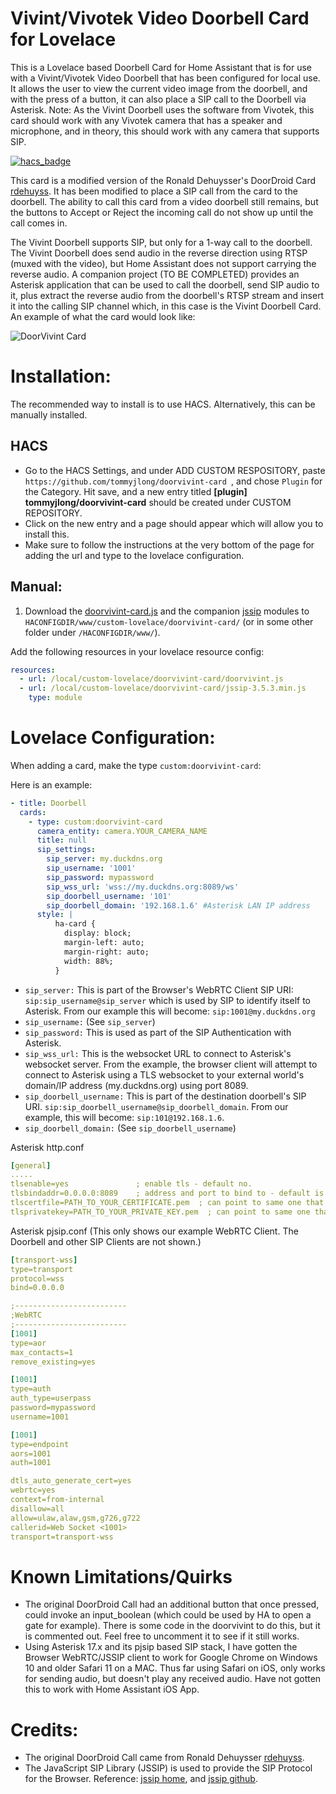 # Vivint/Vivotek Video Doorbell Card for Lovelace

This is a Lovelace based Doorbell Card for Home Assistant that is for use with a Vivint/Vivotek Video Doorbell that has been configured for local use. It allows the user to view the current video image from the doorbell, and with the press of a button, it can also place a SIP call to the Doorbell via Asterisk.  Note: As the Vivint Doorbell uses the software from Vivotek, this card should work with any Vivotek camera that has a speaker and microphone, and in theory, this should work with any camera that supports SIP.

[![hacs_badge](https://img.shields.io/badge/HACS-Custom-orange.svg?style=for-the-badge)](https://github.com/custom-components/hacs)

This card is a modified version of the Ronald Dehuysser's DoorDroid Card [rdehuyss](https://github.com/rdehuyss/DoorDroid).  It has been modified to place a SIP call from the card to the doorbell. The ability to call this card from a video doorbell still remains, but the buttons to Accept or Reject the incoming call do not show up until the call comes in.

The Vivint Doorbell supports SIP, but only for a 1-way call to the doorbell.  The Vivint Doorbell does send audio in the reverse direction using RTSP (muxed with the video), but Home Assistant does not support carrying the reverse audio.  A companion project (TO BE COMPLETED) provides an Asterisk application that can be used to call the doorbell, send SIP audio to it, plus extract the reverse audio from the doorbell's RTSP stream and insert it into the calling SIP channel which, in this case is the Vivint Doorbell Card.
An example of what the card would look like:



![DoorVivint Card](https://github.com/tommyjlong/doorvivint-card/blob/master/DoorVivint-Card.jpg?raw=true)

# Installation:
The recommended way to install is to use HACS. Alternatively, this can be manually installed.

## HACS
- Go to the HACS Settings, and under ADD CUSTOM RESPOSITORY, paste ```https://github.com/tommyjlong/doorvivint-card ```, and chose ```Plugin``` for the Category.  Hit save, and a new entry titled **[plugin]
tommyjlong/doorvivint-card** should be created under CUSTOM REPOSITORY.  
- Click on the new entry and a page should appear which will allow you to install this.  
- Make sure to follow the instructions at the very bottom of the page for adding the url and type to the lovelace configuration.

## Manual:
1. Download the [doorvivint-card.js](https://github.com/tommyjlong/doorvivint-card/blob/master/dist/doorvivint-card.js) and the companion [jssip](https://github.com/tommyjlong/doorvivint-card/blob/master/dist/jssip-3.5.3.min.js) modules to `HACONFIGDIR/www/custom-lovelace/doorvivint-card/` (or in some other folder under `/HACONFIGDIR/www/`).

Add the following resources in your lovelace resource config:

```yaml
resources:
  - url: /local/custom-lovelace/doorvivint-card/doorvivint.js
  - url: /local/custom-lovelace/doorvivint-card/jssip-3.5.3.min.js
    type: module
```

# Lovelace Configuration:

When adding a card, make the type `custom:doorvivint-card`:

Here is an example:
```yaml
- title: Doorbell
  cards:
    - type: custom:doorvivint-card
      camera_entity: camera.YOUR_CAMERA_NAME
      title: null
      sip_settings:
        sip_server: my.duckdns.org 
        sip_username: '1001'
        sip_password: mypassword 
        sip_wss_url: 'wss://my.duckdns.org:8089/ws'
        sip_doorbell_username: '101'
        sip_doorbell_domain: '192.168.1.6' #Asterisk LAN IP address
      style: |
          ha-card {
            display: block;
            margin-left: auto;
            margin-right: auto;
            width: 88%;
          }

```
- ```sip_server:``` This is part of the Browser's WebRTC Client SIP URI:  ```sip:sip_username@sip_server``` which is used by SIP to identify itself to Asterisk.  From our example this will become: ```sip:1001@my.duckdns.org```
- ```sip_username:```  (See ```sip_server```)
- ```sip_password:``` This is used as part of the SIP Authentication with Asterisk.
- ```sip_wss_url:``` This is the websocket URL to connect to Asterisk's websocket server. From the example, the browser client will attempt to connect to Asterisk using a TLS websocket to your external world's domain/IP address (my.duckdns.org) using port 8089.
- ```sip_doorbell_username:``` This is part of the destination doorbell's SIP URI. ```sip:sip_doorbell_username@sip_doorbell_domain```.  From our example, this will become: ```sip:101@192.168.1.6```.
- ```sip_doorbell_domain:```  (See ```sip_doorbell_username```)


Asterisk http.conf
```yaml
[general]
.....
tlsenable=yes               ; enable tls - default no.
tlsbindaddr=0.0.0.0:8089    ; address and port to bind to - default is bindaddr and port 8089.
tlscertfile=PATH_TO_YOUR_CERTIFICATE.pem  ; can point to same one that HA uses.
tlsprivatekey=PATH_TO_YOUR_PRIVATE_KEY.pem  ; can point to same one that HA uses.
```
Asterisk pjsip.conf (This only shows our example WebRTC Client.  The Doorbell and other SIP Clients are not shown.)
```yaml
[transport-wss]
type=transport
protocol=wss
bind=0.0.0.0

;-------------------------
;WebRTC
;-------------------------
[1001]
type=aor
max_contacts=1
remove_existing=yes

[1001]
type=auth
auth_type=userpass
password=mypassword 
username=1001

[1001]
type=endpoint
aors=1001
auth=1001

dtls_auto_generate_cert=yes
webrtc=yes
context=from-internal
disallow=all
allow=ulaw,alaw,gsm,g726,g722
callerid=Web Socket <1001>
transport=transport-wss
```

# Known Limitations/Quirks
- The original DoorDroid Call had an additional button that once pressed, could invoke an input_boolean (which could be used by HA to open a gate for example).  There is some code in the doorvivint to do this, but it is commented out. Feel free to uncomment it to see if it still works.
- Using Asterisk 17.x and its pjsip based SIP stack, I have gotten the Browser WebRTC/JSSIP client to work for Google Chrome on Windows 10 and older Safari 11 on a MAC.  Thus far using Safari on iOS, only works for sending audio, but doesn't play any received audio.  Have not gotten this to work with Home Assistant iOS App.

# Credits:
- The original DoorDroid Call came from Ronald Dehuysser [rdehuyss](https://github.com/rdehuyss/DoorDroid).
- The JavaScript SIP Library (JSSIP) is used to provide the SIP Protocol for the Browser. Reference: [jssip home](https://jssip.net/), and [jssip github](https://github.com/versatica/JsSIP/).

